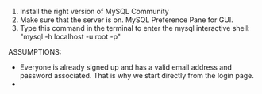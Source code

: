 1. Install the right version of MySQL Community
2. Make sure that the server is on. MySQL Preference Pane for GUI.
3. Type this command in the terminal to enter the mysql interactive shell: "mysql -h localhost -u root -p"

ASSUMPTIONS:
- Everyone is already signed up and has a valid email address and password associated. That is why we start directly from the login page.
- 
